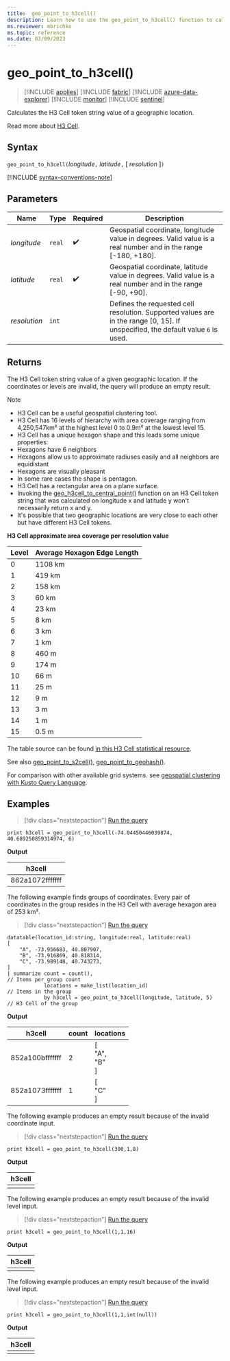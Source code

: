 ```yaml
---
title:  geo_point_to_h3cell()
description: Learn how to use the geo_point_to_h3cell() function to calculate the H3 Cell token string value of a geographic location.
ms.reviewer: mbrichko
ms.topic: reference
ms.date: 03/09/2023
---
```

# geo_point_to_h3cell()

> [!INCLUDE [applies](../includes/applies-to-version/applies.md)] [!INCLUDE [fabric](../includes/applies-to-version/fabric.md)] [!INCLUDE [azure-data-explorer](../includes/applies-to-version/azure-data-explorer.md)] [!INCLUDE [monitor](../includes/applies-to-version/monitor.md)] [!INCLUDE [sentinel](../includes/applies-to-version/sentinel.md)]

Calculates the H3 Cell token string value of a geographic location.

Read more about [H3 Cell](https://eng.uber.com/h3/).

## Syntax

`geo_point_to_h3cell(`*longitude*`,` *latitude*`,` [ *resolution* ]`)`

[!INCLUDE [syntax-conventions-note](../includes/syntax-conventions-note.md)]

## Parameters

|Name|Type|Required|Description|
|--|--|--|--|
| *longitude* | `real` |  :heavy_check_mark: | Geospatial coordinate, longitude value in degrees. Valid value is a real number and in the range [-180, +180].|
| *latitude* | `real` |  :heavy_check_mark: | Geospatial coordinate, latitude value in degrees. Valid value is a real number and in the range [-90, +90].|
| *resolution* | `int` | | Defines the requested cell resolution. Supported values are in the range [0, 15]. If unspecified, the default value `6` is used.|

## Returns

The H3 Cell token string value of a given geographic location. If the coordinates or levels are invalid, the query will produce an empty result.

> [!NOTE]
>
> * H3 Cell can be a useful geospatial clustering tool.
> * H3 Cell has 16 levels of hierarchy with area coverage ranging from 4,250,547km² at the highest level 0 to 0.9m² at the lowest level 15.
> * H3 Cell has a unique hexagon shape and this leads some unique properties:
> * Hexagons have 6 neighbors
> * Hexagons allow us to approximate radiuses easily and all neighbors are equidistant
> * Hexagons are visually pleasant
> * In some rare cases the shape is pentagon.
> * H3 Cell has a rectangular area on a plane surface.
> * Invoking the [geo_h3cell_to_central_point()](geo-h3cell-to-central-point-function.md) function on an H3 Cell token string that was calculated on longitude x and latitude y won't necessarily return x and y.
> * It's possible that two geographic locations are very close to each other but have different H3 Cell tokens.

**H3 Cell approximate area coverage per resolution value**

|Level|Average Hexagon Edge Length|
|--|--|
|0|1108 km|
|1|419 km|
|2|158 km|
|3|60 km|
|4|23 km|
|5|8 km|
|6|3 km|
|7|1 km|
|8|460 m|
|9|174 m|
|10|66 m|
|11|25 m|
|12|9 m|
|13|3 m|
|14|1 m|
|15|0.5 m|

The table source can be found [in this H3 Cell statistical resource](https://h3geo.org/docs/core-library/restable/).

See also [geo_point_to_s2cell()](geo-point-to-s2cell-function.md), [geo_point_to_geohash()](geo-point-to-geohash-function.md).

For comparison with other available grid systems. see [geospatial clustering with Kusto Query Language](geospatial-grid-systems.md).

## Examples

> [!div class="nextstepaction"]
> <a href="https://dataexplorer.azure.com/clusters/help/databases/Samples?query=H4sIAAAAAAAAAysoyswrUcgwTk7NyVGwVUhPzY8vyAcKxZfkx0NENXTNTfQMTExMgdjMwNjSwtxER8HEQM/MwtLI1MDC1NLY0MQSJGamCQB924YeTQAAAA==" target="_blank">Run the query</a>

```kusto
print h3cell = geo_point_to_h3cell(-74.04450446039874, 40.689250859314974, 6)
```

**Output**

|h3cell|
|---|
|862a1072fffffff|

The following example finds groups of coordinates. Every pair of coordinates in the group resides in the H3 Cell with average hexagon area of 253 km².

> [!div class="nextstepaction"]
> <a href="https://dataexplorer.azure.com/clusters/help/databases/Samples?query=H4sIAAAAAAAAA42QsU7DMBCGdz/FqVMimTbBaexUYoAu8AwIWWlypBaOHdnOAOLhMTVpywTnwTp/5++kv29DPAeNmbZdG5Q1UvU7H5wyAwVtzaDC3OPOYatjHyfObU6eCcRa3a8o3HC2brZ1LRiFqliLgjcFp4k/LLysRd0kXgpWVj98v3DRlJU4cV6xW84oeSGf4OdxbJ36QOjsbALcpTvLKfy3Nht4Cjh6mNDB4Ow8JQe5HloC8HHD2L6h1MqH61jyv+zKQDhiWvBLfXiHI+tQ66ge0MrJKhNksDK9ZuecLxFT2OYn9SOD/fdP+3qRfwFmTm29tgEAAA==" target="_blank">Run the query</a>

```kusto
datatable(location_id:string, longitude:real, latitude:real)
[
    "A", -73.956683, 40.807907,
    "B", -73.916869, 40.818314,
    "C", -73.989148, 40.743273,
]
| summarize count = count(),                                         // Items per group count
            locations = make_list(location_id)                       // Items in the group
            by h3cell = geo_point_to_h3cell(longitude, latitude, 5)  // H3 Cell of the group
```

**Output**

|h3cell|count|locations|
|---|---|---|
|852a100bfffffff|2|[<br>  "A",<br>  "B"<br>]|
|852a1073fffffff|1|[<br>  "C"<br>]|

The following example produces an empty result because of the invalid coordinate input.

> [!div class="nextstepaction"]
> <a href="https://dataexplorer.azure.com/clusters/help/databases/Samples?query=H4sIAAAAAAAAAysoyswrUcgwTk7NyVGwVUhPzY8vyAcKxZfkx0NENYwNDHQMdSw0Ab7tXHErAAAA" target="_blank">Run the query</a>

```kusto
print h3cell = geo_point_to_h3cell(300,1,8)
```

**Output**

|h3cell|
|---|
||

The following example produces an empty result because of the invalid level input.

> [!div class="nextstepaction"]
> <a href="https://dataexplorer.azure.com/clusters/help/databases/Samples?query=H4sIAAAAAAAAAysoyswrUcgwTk7NyVGwVUhPzY8vyAcKxZfkx0NENQx1gNBMEwAbZ3TmKgAAAA==" target="_blank">Run the query</a>

```kusto
print h3cell = geo_point_to_h3cell(1,1,16)
```

**Output**

|h3cell|
|---|
||

The following example produces an empty result because of the invalid level input.

> [!div class="nextstepaction"]
> <a href="https://dataexplorer.azure.com/clusters/help/databases/Samples?query=H4sIAAAAAAAAAysoyswrUcgwTk7NyVGwVUhPzY8vyAcKxZfkx0NENQx1DHWAIhp5pTk5mpoAkLg/djEAAAA=" target="_blank">Run the query</a>

```kusto
print h3cell = geo_point_to_h3cell(1,1,int(null))
```

**Output**

|h3cell|
|---|
||
